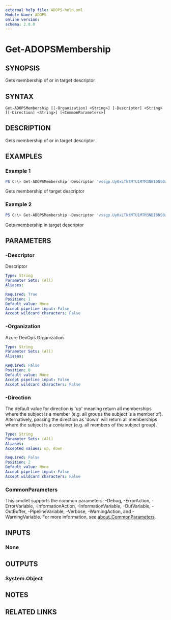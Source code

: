 ```yaml
---
external help file: ADOPS-help.xml
Module Name: ADOPS
online version:
schema: 2.0.0
---
```


# Get-ADOPSMembership

## SYNOPSIS
Gets membership of or in target descriptor

## SYNTAX

```
Get-ADOPSMembership [[-Organization] <String>] [-Descriptor] <String> [[-Direction] <String>] [<CommonParameters>]
```

## DESCRIPTION
Gets membership of or in target descriptor

## EXAMPLES

### Example 1
```powershell
PS C:\> Get-ADOPSMembership -Descriptor 'vssgp.Uy0xLTktMTU1MTM3NBI0NS0zNjE3OTkwMTAxLTE2NDMyOTI3NDLtMjI3NTA1MDMxMo0zNDgyOTQ1MDkzLTAtMC0wLTAtMQ'
```

Gets membership of target descriptor

### Example 2
```powershell
PS C:\> Get-ADOPSMembership -Descriptor 'vssgp.Uy0xLTktMTU1MTM3NBI0NS0zNjE3OTkwMTAxLTE2NDMyOTI3NDLtMjI3NTA1MDMxMo0zNDgyOTQ1MDkzLTAtMC0wLTAtMQ' -Direction 'down'
```

Gets membership in target descriptor
## PARAMETERS

### -Descriptor
Descriptor

```yaml
Type: String
Parameter Sets: (All)
Aliases:

Required: True
Position: 1
Default value: None
Accept pipeline input: False
Accept wildcard characters: False
```

### -Organization
Azure DevOps Organization

```yaml
Type: String
Parameter Sets: (All)
Aliases:

Required: False
Position: 0
Default value: None
Accept pipeline input: False
Accept wildcard characters: False
```

### -Direction
The default value for direction is 'up' meaning return all memberships where the subject is a member (e.g. all groups the subject is a member of). Alternatively, passing the direction as 'down' will return all memberships where the subject is a container (e.g. all members of the subject group).

```yaml
Type: String
Parameter Sets: (All)
Aliases:
Accepted values: up, down

Required: False
Position: 2
Default value: None
Accept pipeline input: False
Accept wildcard characters: False
```

### CommonParameters
This cmdlet supports the common parameters: -Debug, -ErrorAction, -ErrorVariable, -InformationAction, -InformationVariable, -OutVariable, -OutBuffer, -PipelineVariable, -Verbose, -WarningAction, and -WarningVariable. For more information, see [about_CommonParameters](http://go.microsoft.com/fwlink/?LinkID=113216).

## INPUTS

### None

## OUTPUTS

### System.Object
## NOTES

## RELATED LINKS
